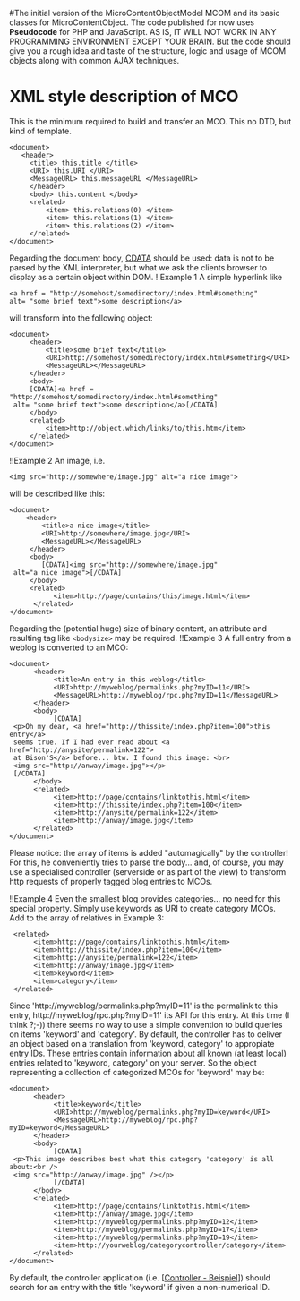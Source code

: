 #The initial version of the MicroContentObjectModel MCOM and its basic classes for MicroContentObject. The code published for now uses **Pseudocode** for PHP and JavaScript. AS IS, IT WILL NOT WORK IN ANY PROGRAMMING ENVIRONMENT EXCEPT YOUR BRAIN. But the code should give you a rough idea and taste of the structure, logic and usage of MCOM objects along with common AJAX techniques.

# XML style description of MCO #

This is the minimum required to build and transfer an MCO. This no DTD, but kind of template.
```
<document>
   <header>
     <title> this.title </title>
     <URI> this.URI </URI>
     <MessageURL> this.messageURL </MessageURL>
     </header>
     <body> this.content </body>
     <related>
         <item> this.relations(0) </item>
         <item> this.relations(1) </item>
         <item> this.relations(2) </item>
     </related>
</document>
```
Regarding the document body, [CDATA](CDATA.md) should be used: data is not to be parsed by the XML interpreter, but what we ask the clients browser to display as a certain object within DOM.
!!Example 1
A simple hyperlink like
```
<a href = "http://somehost/somedirectory/index.html#something"
alt= "some brief text">some description</a>
```
will transform into the following object:
```
<document>
     <header>
         <title>some brief text</title>
         <URI>http://somehost/somedirectory/index.html#something</URI>
         <MessageURL></MessageURL>
     </header>
     <body>
     [CDATA]<a href = "http://somehost/somedirectory/index.html#something"
 alt= "some brief text">some description</a>[/CDATA]
     </body>
     <related>
         <item>http://object.which/links/to/this.htm</item>
     </related>
</document>
```
!!Example 2
An image, i.e.
```
<img src="http://somewhere/image.jpg" alt="a nice image">
```
will be described like this:
```
<document>
    <header>
        <title>a nice image</title>
        <URI>http://somewhere/image.jpg</URI>
        <MessageURL></MessageURL>
     </header>
     <body>
        [CDATA]<img src="http://somewhere/image.jpg"
 alt="a nice image">[/CDATA]
     </body>
     <related>
           <item>http://page/contains/this/image.html</item>
      </related>
</document>
```
Regarding the (potential huge) size of binary content, an attribute and resulting tag like `<bodysize>` may be required.
!!Example 3
A full entry from a weblog is converted to an MCO:
```
<document>
      <header>
           <title>An entry in this weblog</title>
           <URI>http://myweblog/permalinks.php?myID=11</URI>
           <MessageURL>http://myweblog/rpc.php?myID=11</MessageURL>
      </header>
      <body>
           [CDATA]
 <p>Oh my dear, <a href="http://thissite/index.php?item=100">this entry</a>
 seems true. If I had ever read about <a href="http://anysite/permalink=122">
 at Bison'S</a> before... btw. I found this image: <br>
 <img src="http://anway/image.jpg"></p>
 [/CDATA]
      </body>
      <related>
           <item>http://page/contains/linktothis.html</item>
           <item>http://thissite/index.php?item=100</item>
           <item>http://anysite/permalink=122</item>
           <item>http://anway/image.jpg</item>
      </related>
</document>
```
Please notice: the array of items is added "automagically" by the controller!
For this, he conveniently tries to parse the body... and, of course, you may use a specialised controller (serverside or as part of the view) to transform http requests of properly tagged blog entries to MCOs.

!!Example 4
Even the smallest blog provides categories... no need for this special property.
Simply use keywords as URI to create category MCOs. Add to the array of
relatives in Example 3:
```
 <related>
      <item>http://page/contains/linktothis.html</item>
      <item>http://thissite/index.php?item=100</item>
      <item>http://anysite/permalink=122</item>
      <item>http://anway/image.jpg</item>
      <item>keyword</item>
      <item>category</item>
 </related>
```
Since 'http://myweblog/permalinks.php?myID=11' is the permalink to this entry, http://myweblog/rpc.php?myID=11' its API for this entry. At this time (I think ?;-)) there seems no way to use a simple convention to build queries on items 'keyword' and 'category'. By default, the controller has to deliver an object based on a translation from 'keyword, category' to appropiate entry IDs. These entries contain information about all known (at least local) entries related to 'keyword, category' on your server. So the object representing a collection of categorized MCOs for 'keyword' may be:
```
<document>
      <header>
           <title>keyword</title>
           <URI>http://myweblog/permalinks.php?myID=keyword</URI>
           <MessageURL>http://myweblog/rpc.php?myID=keyword</MessageURL>
      </header>
      <body>
           [CDATA]
 <p>This image describes best what this category 'category' is all about:<br />
 <img src="http://anway/image.jpg" /></p>
           [/CDATA]
      </body>
      <related>
           <item>http://page/contains/linktothis.html</item>
           <item>http://anway/image.jpg</item>
           <item>http://myweblog/permalinks.php?myID=12</item>
           <item>http://myweblog/permalinks.php?myID=17</item>
           <item>http://myweblog/permalinks.php?myID=19</item>
           <item>http://yourweblog/categorycontroller/category</item>
      </related>
</document>
```
By default, the controller application (i.e. [[Controller - Beispiel](Pseudocode.md)]) should search for an entry with the title 'keyword' if given a non-numerical ID.